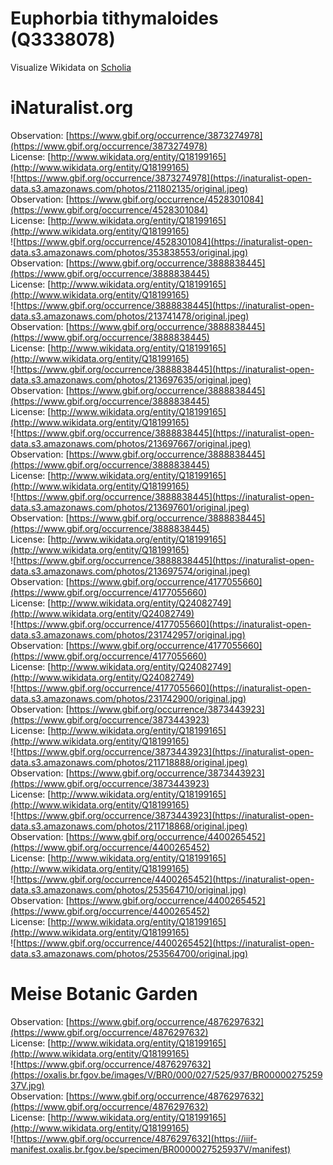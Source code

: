 
Euphorbia tithymaloides (Q3338078)
==================================
  
Visualize Wikidata on [Scholia](https://scholia.toolforge.org/taxon/Q3338078)
# iNaturalist.org
  
Observation: [https://www.gbif.org/occurrence/3873274978](https://www.gbif.org/occurrence/3873274978)  
License: [http://www.wikidata.org/entity/Q18199165](http://www.wikidata.org/entity/Q18199165)  
![https://www.gbif.org/occurrence/3873274978](https://inaturalist-open-data.s3.amazonaws.com/photos/211802135/original.jpeg)  
Observation: [https://www.gbif.org/occurrence/4528301084](https://www.gbif.org/occurrence/4528301084)  
License: [http://www.wikidata.org/entity/Q18199165](http://www.wikidata.org/entity/Q18199165)  
![https://www.gbif.org/occurrence/4528301084](https://inaturalist-open-data.s3.amazonaws.com/photos/353838553/original.jpg)  
Observation: [https://www.gbif.org/occurrence/3888838445](https://www.gbif.org/occurrence/3888838445)  
License: [http://www.wikidata.org/entity/Q18199165](http://www.wikidata.org/entity/Q18199165)  
![https://www.gbif.org/occurrence/3888838445](https://inaturalist-open-data.s3.amazonaws.com/photos/213741478/original.jpeg)  
Observation: [https://www.gbif.org/occurrence/3888838445](https://www.gbif.org/occurrence/3888838445)  
License: [http://www.wikidata.org/entity/Q18199165](http://www.wikidata.org/entity/Q18199165)  
![https://www.gbif.org/occurrence/3888838445](https://inaturalist-open-data.s3.amazonaws.com/photos/213697635/original.jpeg)  
Observation: [https://www.gbif.org/occurrence/3888838445](https://www.gbif.org/occurrence/3888838445)  
License: [http://www.wikidata.org/entity/Q18199165](http://www.wikidata.org/entity/Q18199165)  
![https://www.gbif.org/occurrence/3888838445](https://inaturalist-open-data.s3.amazonaws.com/photos/213697667/original.jpeg)  
Observation: [https://www.gbif.org/occurrence/3888838445](https://www.gbif.org/occurrence/3888838445)  
License: [http://www.wikidata.org/entity/Q18199165](http://www.wikidata.org/entity/Q18199165)  
![https://www.gbif.org/occurrence/3888838445](https://inaturalist-open-data.s3.amazonaws.com/photos/213697601/original.jpeg)  
Observation: [https://www.gbif.org/occurrence/3888838445](https://www.gbif.org/occurrence/3888838445)  
License: [http://www.wikidata.org/entity/Q18199165](http://www.wikidata.org/entity/Q18199165)  
![https://www.gbif.org/occurrence/3888838445](https://inaturalist-open-data.s3.amazonaws.com/photos/213697574/original.jpeg)  
Observation: [https://www.gbif.org/occurrence/4177055660](https://www.gbif.org/occurrence/4177055660)  
License: [http://www.wikidata.org/entity/Q24082749](http://www.wikidata.org/entity/Q24082749)  
![https://www.gbif.org/occurrence/4177055660](https://inaturalist-open-data.s3.amazonaws.com/photos/231742957/original.jpg)  
Observation: [https://www.gbif.org/occurrence/4177055660](https://www.gbif.org/occurrence/4177055660)  
License: [http://www.wikidata.org/entity/Q24082749](http://www.wikidata.org/entity/Q24082749)  
![https://www.gbif.org/occurrence/4177055660](https://inaturalist-open-data.s3.amazonaws.com/photos/231742900/original.jpg)  
Observation: [https://www.gbif.org/occurrence/3873443923](https://www.gbif.org/occurrence/3873443923)  
License: [http://www.wikidata.org/entity/Q18199165](http://www.wikidata.org/entity/Q18199165)  
![https://www.gbif.org/occurrence/3873443923](https://inaturalist-open-data.s3.amazonaws.com/photos/211718888/original.jpeg)  
Observation: [https://www.gbif.org/occurrence/3873443923](https://www.gbif.org/occurrence/3873443923)  
License: [http://www.wikidata.org/entity/Q18199165](http://www.wikidata.org/entity/Q18199165)  
![https://www.gbif.org/occurrence/3873443923](https://inaturalist-open-data.s3.amazonaws.com/photos/211718868/original.jpeg)  
Observation: [https://www.gbif.org/occurrence/4400265452](https://www.gbif.org/occurrence/4400265452)  
License: [http://www.wikidata.org/entity/Q18199165](http://www.wikidata.org/entity/Q18199165)  
![https://www.gbif.org/occurrence/4400265452](https://inaturalist-open-data.s3.amazonaws.com/photos/253564710/original.jpg)  
Observation: [https://www.gbif.org/occurrence/4400265452](https://www.gbif.org/occurrence/4400265452)  
License: [http://www.wikidata.org/entity/Q18199165](http://www.wikidata.org/entity/Q18199165)  
![https://www.gbif.org/occurrence/4400265452](https://inaturalist-open-data.s3.amazonaws.com/photos/253564700/original.jpg)
# Meise Botanic Garden
  
Observation: [https://www.gbif.org/occurrence/4876297632](https://www.gbif.org/occurrence/4876297632)  
License: [http://www.wikidata.org/entity/Q18199165](http://www.wikidata.org/entity/Q18199165)  
![https://www.gbif.org/occurrence/4876297632](https://oxalis.br.fgov.be/images/V/BR0/000/027/525/937/BR0000027525937V.jpg)  
Observation: [https://www.gbif.org/occurrence/4876297632](https://www.gbif.org/occurrence/4876297632)  
License: [http://www.wikidata.org/entity/Q18199165](http://www.wikidata.org/entity/Q18199165)  
![https://www.gbif.org/occurrence/4876297632](https://iiif-manifest.oxalis.br.fgov.be/specimen/BR0000027525937V/manifest)